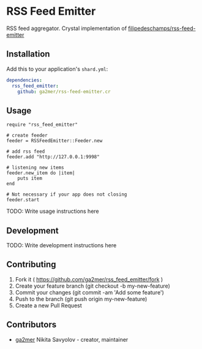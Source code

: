 # RSS Feed Emitter

RSS feed aggregator. Crystal implementation of [filipedeschamps/rss-feed-emitter](https://github.com/filipedeschamps/rss-feed-emitter)

## Installation

Add this to your application's `shard.yml`:

```yaml
dependencies:
  rss_feed_emitter:
    github: ga2mer/rss-feed-emitter.cr
```

## Usage

```crystal
require "rss_feed_emitter"

# create feeder
feeder = RSSFeedEmitter::Feeder.new

# add rss feed
feeder.add "http://127.0.0.1:9998"

# listening new items
feeder.new_item do |item|
    puts item
end

# Not necessary if your app does not closing
feeder.start
```

TODO: Write usage instructions here

## Development

TODO: Write development instructions here

## Contributing

1. Fork it ( https://github.com/ga2mer/rss_feed_emitter/fork )
2. Create your feature branch (git checkout -b my-new-feature)
3. Commit your changes (git commit -am 'Add some feature')
4. Push to the branch (git push origin my-new-feature)
5. Create a new Pull Request

## Contributors

- [ga2mer](https://github.com/ga2mer) Nikita Savyolov - creator, maintainer
